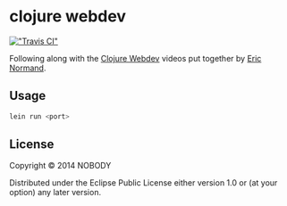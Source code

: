 # clojure webdev

[!["Travis CI"](https://travis-ci.org/rxacevedo/clojure_webdev.svg?branch=master)](https://github.com/rxacevedo/clojure_webdev)

Following along with the [Clojure Webdev](http://www.purelyfunctional.tv/web-dev-in-clojure) videos put together by [Eric Normand](http://www.lispcast.com/).

## Usage

``` bash
lein run <port>
```

## License

Copyright © 2014 NOBODY

Distributed under the Eclipse Public License either version 1.0 or (at
your option) any later version.
